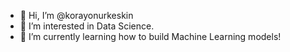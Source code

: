 - 👋 Hi, I’m @korayonurkeskin
- 👀 I’m interested in Data Science.
- 🌱 I’m currently learning how to build Machine Learning models!

<!---
korayonurkeskin/korayonurkeskin is a ✨ special ✨ repository because its `README.md` (this file) appears on your GitHub profile.
You can click the Preview link to take a look at your changes.
--->
